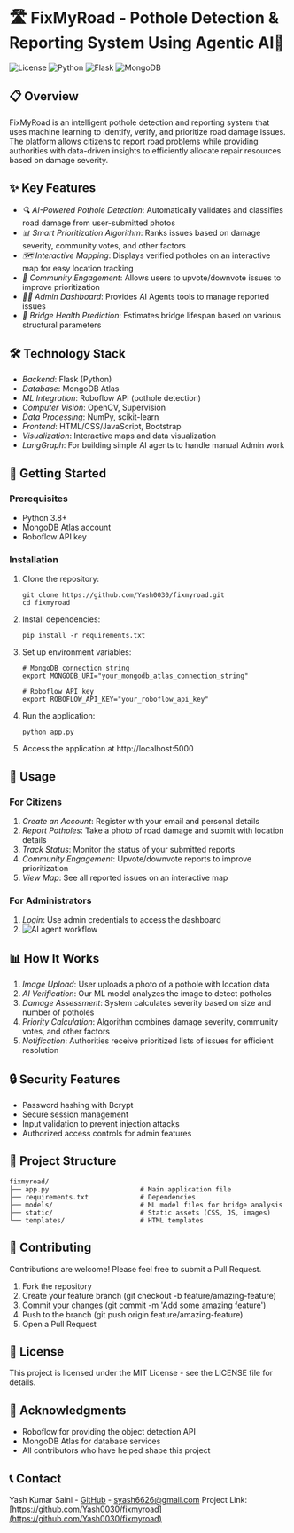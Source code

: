 # 🛣 FixMyRoad - Pothole Detection & Reporting System Using Agentic AI🚧

![License](https://img.shields.io/badge/license-MIT-blue.svg)
![Python](https://img.shields.io/badge/python-3.8+-green.svg)
![Flask](https://img.shields.io/badge/flask-2.0+-red.svg)
![MongoDB](https://img.shields.io/badge/mongodb-atlas-green.svg)

## 📋 Overview

FixMyRoad is an intelligent pothole detection and reporting system that uses machine learning to identify, verify, and prioritize road damage issues. The platform allows citizens to report road problems while providing authorities with data-driven insights to efficiently allocate repair resources based on damage severity.

## ✨ Key Features

- *🔍 AI-Powered Pothole Detection*: Automatically validates and classifies road damage from user-submitted photos
- *📊 Smart Prioritization Algorithm*: Ranks issues based on damage severity, community votes, and other factors
- *🗺 Interactive Mapping*: Displays verified potholes on an interactive map for easy location tracking
- *🔄 Community Engagement*: Allows users to upvote/downvote issues to improve prioritization
- *👨‍💻 Admin Dashboard*: Provides AI Agents tools to manage reported issues
- *🌉 Bridge Health Prediction*: Estimates bridge lifespan based on various structural parameters

## 🛠 Technology Stack

- *Backend*: Flask (Python)
- *Database*: MongoDB Atlas
- *ML Integration*: Roboflow API (pothole detection)
- *Computer Vision*: OpenCV, Supervision
- *Data Processing*: NumPy, scikit-learn
- *Frontend*: HTML/CSS/JavaScript, Bootstrap
- *Visualization*: Interactive maps and data visualization
- *LangGraph*: For building simple AI agents to handle manual Admin work

## 🚀 Getting Started

### Prerequisites

- Python 3.8+
- MongoDB Atlas account
- Roboflow API key

### Installation

1. Clone the repository:
   ```
   git clone https://github.com/Yash0030/fixmyroad.git
   cd fixmyroad
   ```
   

2. Install dependencies:
   ```
   pip install -r requirements.txt
   ```

3. Set up environment variables:
   ```
   # MongoDB connection string
   export MONGODB_URI="your_mongodb_atlas_connection_string"
   ```
   ```
   # Roboflow API key
   export ROBOFLOW_API_KEY="your_roboflow_api_key"
   ```

4. Run the application:
   ```
   python app.py
   ```
   

5. Access the application at http://localhost:5000

## 📱 Usage

### For Citizens

1. *Create an Account*: Register with your email and personal details
2. *Report Potholes*: Take a photo of road damage and submit with location details
3. *Track Status*: Monitor the status of your submitted reports
4. *Community Engagement*: Upvote/downvote reports to improve prioritization
5. *View Map*: See all reported issues on an interactive map

### For Administrators

1. *Login*: Use admin credentials to access the dashboard
2. ![AI agent workflow](https://github.com/user-attachments/assets/3d56cef6-962e-468a-a661-01617ef50715)


## 📊 How It Works

1. *Image Upload*: User uploads a photo of a pothole with location data
2. *AI Verification*: Our ML model analyzes the image to detect potholes
3. *Damage Assessment*: System calculates severity based on size and number of potholes
4. *Priority Calculation*: Algorithm combines damage severity, community votes, and other factors
5. *Notification*: Authorities receive prioritized lists of issues for efficient resolution

## 🔒 Security Features

- Password hashing with Bcrypt
- Secure session management
- Input validation to prevent injection attacks
- Authorized access controls for admin features

## 📁 Project Structure

```
fixmyroad/
├── app.py                       # Main application file
├── requirements.txt             # Dependencies
├── models/                      # ML model files for bridge analysis
├── static/                      # Static assets (CSS, JS, images)
└── templates/                   # HTML templates
```

## 🤝 Contributing

Contributions are welcome! Please feel free to submit a Pull Request.

1. Fork the repository
2. Create your feature branch (git checkout -b feature/amazing-feature)
3. Commit your changes (git commit -m 'Add some amazing feature')
4. Push to the branch (git push origin feature/amazing-feature)
5. Open a Pull Request

## 📄 License

This project is licensed under the MIT License - see the LICENSE file for details.

## 🙏 Acknowledgments

- Roboflow for providing the object detection API
- MongoDB Atlas for database services
- All contributors who have helped shape this project


## 📞 Contact
Yash Kumar Saini - [GitHub](https://github.com/Yash0030) - syash6626@gmail.com
Project Link: [https://github.com/Yash0030/fixmyroad](https://github.com/Yash0030/fixmyroad)

